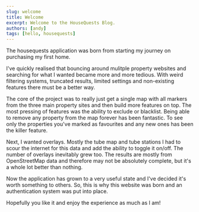 ```yaml
---
slug: welcome
title: Welcome
excerpt: Welcome to the HouseQuests Blog.
authors: [andy]
tags: [hello, housequests]
---
```


The housequests application was born from starting my journey on purchasing my first home. 

I've quickly realised that bouncing around mulitple property websites and searching for what I wanted became more and more tedious. With weird filtering systems, truncated results, limited settings and non-existing features there must be a better way.

<!--truncate-->

The core of the project was to really just get a single map with all markers from the three main property sites and then build more features on top. The most pressing of features was the ability to exclude or blacklist. Being able to remove any property from the map forever has been fantastic. To see only the properties you've marked as favourites and any new ones has been the killer feature.

Next, I wanted overlays. Mostly the tube map and tube stations I had to scour the internet for this data and add the ability to toggle it on/off. The number of overlays inevitably grew too. The results are mostly from OpenStreetMap data and therefore may not be absolutely complete, but it's a whole lot better than nothing.

Now the application has grown to a very useful state and I've decided it's worth something to others. So, this is why this website was born and an authentication system was put into place. 

Hopefully you like it and enjoy the experience as much as I am!

